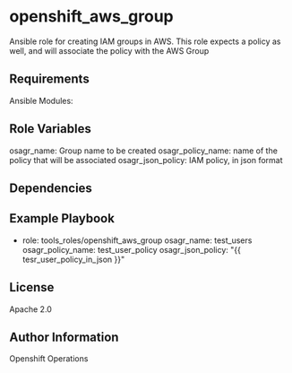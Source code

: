 openshift_aws_group
=========

Ansible role for creating IAM groups in AWS. This role expects a policy as well, and will associate the policy with the AWS Group

Requirements
------------

Ansible Modules:


Role Variables
--------------

osagr_name: Group name to be created
osagr_policy_name: name of the policy that will be associated
osagr_json_policy: IAM policy, in json format


Dependencies
------------


Example Playbook
----------------


  - role: tools_roles/openshift_aws_group
    osagr_name: test_users
    osagr_policy_name: test_user_policy
    osagr_json_policy: "{{ tesr_user_policy_in_json }}"


License
-------

Apache 2.0

Author Information
------------------

Openshift Operations
